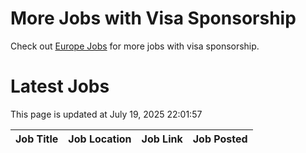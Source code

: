 # More Jobs with Visa Sponsorship

Check out [Europe Jobs](https://github.com/sureshparimi/europejobs#latest-jobs) for more jobs with visa sponsorship.

# Latest Jobs

This page is updated at July 19, 2025 22:01:57

| Job Title | Job Location | Job Link | Job Posted |
| --- | --- | --- | --- |
